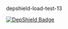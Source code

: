 depshield-load-test-13

[![DepShield Badge](https://cpeters2.dev.depshield.sonatype.org/badges/depshield-load-cpeters2d/depshield-load-test-13/depshield.svg)](https://sonatype.github.io/depshield-github-pages)
